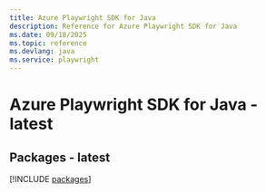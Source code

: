 ```yaml
---
title: Azure Playwright SDK for Java
description: Reference for Azure Playwright SDK for Java
ms.date: 09/18/2025
ms.topic: reference
ms.devlang: java
ms.service: playwright
---
```

# Azure Playwright SDK for Java - latest
## Packages - latest
[!INCLUDE [packages](playwright-index.md)]